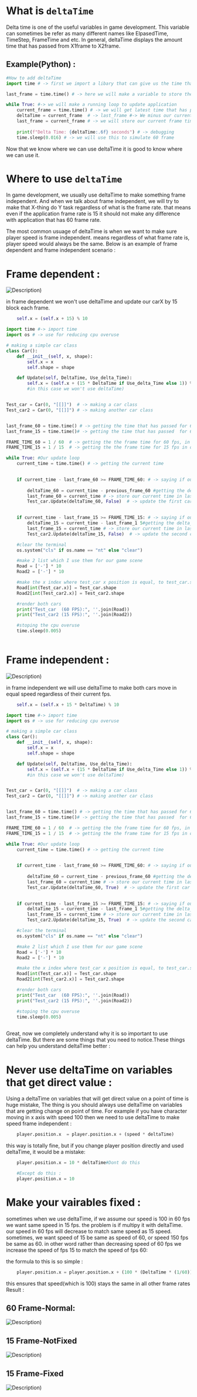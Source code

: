 # What is ``deltaTime``
Delta time is one of the useful variables in game development. This variable can sometimes be refer as many different names like 
ElpasedTime, TimeStep, FrameTime and etc. In general, deltaTime displays the amount time that has passed from X1frame to X2frame.

## Example(Python) : 
```python
#How to add deltaTime
import time # -> first we import a libary that can give us the time that has passed since application has started

last_frame = time.time() # -> here we will make a variable to store the latest time that has passed

while True: #-> we will make a running loop to update application
    current_frame = time.time() # -> we will get latest time that has passed since the application has started
    deltaTime = current_frame  # -> last_frame #-> We minus our current frame time with and our last frame time to get the elpasedTime or DeltaTime
    last_frame = current_frame # -> we will store our current frame time in last frame time for next loop
    
    print(f"Delta Time: {deltaTime:.6f} seconds") # -> debugging 
    time.sleep(0.016) # -> we will use this to simulate 60 frame 
```

Now that we know where we can use deltaTime it is good to know where we can use it.

# Where to use ``deltaTime``

In game development, we usually use deltaTime to make something frame independent. And when we talk about frame independent, 
we will try to make that X-thing do Y task regardless of what is the frame rate. that means even if the application frame rate
is 15 it should not make any difference with application that has 60 frame rate.

The most common usuage of deltaTime is when we want to make sure player speed is frame independent. means regardless of what 
frame rate is, player speed would always be the same. Below is an example of frame dependent and frame independent scenario :

# Frame dependent :
![Description](https://github.com/GameDevRichtofen-G/How-to-use-deltaTime/blob/main/Example_fd.gif))

in frame dependent we won't use deltaTime and update our carX by 15 block each frame.
```python
    self.x = (self.x + 15) % 10
```

```python
import time #-> import time
import os # -> use for reducing cpu overuse

# making a simple car class
class Car():
    def __init__(self, x, shape):
        self.x = x
        self.shape = shape

    def Update(self, DeltaTime, Use_delta_Time):
        self.x = (self.x + (15 * DeltaTime if Use_delta_Time else 1)) % 10 #->Update the car position by 15 block(in this case we say if Use_delta_time was true then we times it 15 or our speed,
        #in this case we won't use deltaTime)


Test_car = Car(0, "[[]]")  # -> making a car class
Test_car2 = Car(0, "[[]]") # -> making another car class


last_frame_60 = time.time() # -> getting the time that has passed for 60 frame
last_frame_15 = time.time()# -> getting the time that has passed  for 60 frame

FRAME_TIME_60 = 1 / 60  # -> getting the the frame time for 60 fps, in other word somewhere like 0.016
FRAME_TIME_15 = 1 / 15  # -> getting the the frame time for 15 fps in other word somewhere like 0.66

while True: #Our update loop
    current_time = time.time() # -> getting the current time

    
    if current_time - last_frame_60 >= FRAME_TIME_60: # -> saying if our elpased time was bigger or equal than our frame time(0.016) then calculate deltatIME for 60 fps and update the first car
       
        deltaTime_60 = current_time - previous_frame_60 #getting the delta_time for 60 frame
        last_frame_60 = current_time # -> store our current time in last frame
        Test_car.Update(deltaTime_60, False)  # -> update the first car without deltaTime

    
    if current_time - last_frame_15 >= FRAME_TIME_15: # -> saying if our elpased time was bigger or equal than our frame time(0.016) then calculate deltatIME for 15 fps and update the second car
        deltaTime_15 = current_time - last_frame_1 5#getting the delta_time for 15 frame
        last_frame_15 = current_time # -> store our current time in last frame
        Test_car2.Update(deltaTime_15, False)  # -> update the second car without deltaTime

    #clear the terminal
    os.system("cls" if os.name == "nt" else "clear") 

    #make 2 list which I use them for our game scene
    Road = ['-'] * 10
    Road2 = ['-'] * 10

    #make the x index where test_car x position is equal, to test_car.shape
    Road[int(Test_car.x)] = Test_car.shape
    Road2[int(Test_car2.x)] = Test_car2.shape

    #render both cars
    print("Test_car  (60 FPS):", ''.join(Road))
    print("Test_car2 (15 FPS):", ''.join(Road2))

    #stoping the cpu overuse
    time.sleep(0.005)
   
```


# Frame independent :

![Description](https://raw.githubusercontent.com/GameDevRichtofen-G/How-to-use-deltaTime/refs/heads/main/Example_fI.gif))

in frame independent we will use deltaTime to make both cars move in equal speed regardless of their current fps.

```python
    self.x = (self.x + 15 * DeltaTime) % 10
```


```python
import time #-> import time
import os # -> use for reducing cpu overuse

# making a simple car class
class Car():
    def __init__(self, x, shape):
        self.x = x
        self.shape = shape

    def Update(self, DeltaTime, Use_delta_Time):
        self.x = (self.x + (15 * DeltaTime if Use_delta_Time else 1)) % 10 #->Update the car position by 15 block(in this case we say if Use_delta_time was true then we times it 15 or our speed,
        #in this case we won't use deltaTime)


Test_car = Car(0, "[[]]")  # -> making a car class
Test_car2 = Car(0, "[[]]") # -> making another car class


last_frame_60 = time.time() # -> getting the time that has passed for 60 frame
last_frame_15 = time.time()# -> getting the time that has passed  for 60 frame

FRAME_TIME_60 = 1 / 60  # -> getting the the frame time for 60 fps, in other word somewhere like 0.016
FRAME_TIME_15 = 1 / 15  # -> getting the the frame time for 15 fps in other word somewhere like 0.66

while True: #Our update loop
    current_time = time.time() # -> getting the current time

    
    if current_time - last_frame_60 >= FRAME_TIME_60: # -> saying if our elpased time was bigger or equal than our frame time(0.016) then calculate deltatIME for 60 fps and update the first car
       
        deltaTime_60 = current_time - previous_frame_60 #getting the delta_time for 60 frame
        last_frame_60 = current_time # -> store our current time in last frame
        Test_car.Update(deltaTime_60, True)  # -> update the first car with deltaTime

    
    if current_time - last_frame_15 >= FRAME_TIME_15: # -> saying if our elpased time was bigger or equal than our frame time(0.016) then calculate deltatIME for 15 fps and update the second car
        deltaTime_15 = current_time - last_frame_1 5#getting the delta_time for 15 frame
        last_frame_15 = current_time # -> store our current time in last frame
        Test_car2.Update(deltaTime_15, True)  # -> update the second car with deltaTime

    #clear the terminal
    os.system("cls" if os.name == "nt" else "clear") 

    #make 2 list which I use them for our game scene
    Road = ['-'] * 10
    Road2 = ['-'] * 10

    #make the x index where test_car x position is equal, to test_car.shape
    Road[int(Test_car.x)] = Test_car.shape
    Road2[int(Test_car2.x)] = Test_car2.shape

    #render both cars
    print("Test_car  (60 FPS):", ''.join(Road))
    print("Test_car2 (15 FPS):", ''.join(Road2))

    #stoping the cpu overuse
    time.sleep(0.005)
   
```

Great, now we completely understand why it is so important to use deltaTime. 
But there are some things that you need to notice.These things can help you understand deltaTime better :

# Never use deltaTime on variables that get direct value :
Using a deltaTime on variables that will get direct value on a point of time is huge mistake,
The thing is you should always use deltaTime on variables that are getting change on point of time.
For example if you have character moving in x axis with speed 100 then we need to use deltaTime to make
speed frame independent :
```python
    player.position.x  = player.position.x + (speed * deltaTime)
```
this way is totally fine, but if you change player position directly and used deltaTime, it would be a mistake:
```python
    player.position.x = 10 * deltaTime#Dont do this

    #Except do this :
    player.position.x = 10
```

# Make your vairables fixed :

sometimes when we use deltaTime, if we assume our speed is 100 in 60 fps
we want same speed in 15 fps. the problem is if multipy it with deltaTime.
our speed in 60 fps will decrease to match same speed as 15 speed. sometimes,
we want speed of 15 be same as speed of 60, or speed 150 fps be same as 60.
in other word rather than decreasing speed of 60 fps we increase the speed
of fps 15 to match the speed of fps 60:

the formula to this is so simple :
```python
    player.position.x = player.position.x + (100 * (DeltaTime * (1/60)))
```
this ensures that speed(which is 100) stays the same in all other frame rates
Result : 

## 60 Frame-Normal:
![Description](https://github.com/GameDevRichtofen-G/How-to-use-deltaTime/blob/main/60_sec_fix.gif?raw=true))

## 15 Frame-NotFixed
![Description](https://github.com/GameDevRichtofen-G/How-to-use-deltaTime/blob/main/15_sec_no_fix.gif))

## 15 Frame-Fixed
![Description](https://github.com/GameDevRichtofen-G/How-to-use-deltaTime/blob/main/15_sec_fix.gif))
